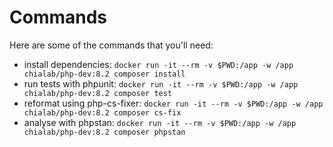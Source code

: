 # Commands

Here are some of the commands that you'll need:
 - install dependencies: `docker run -it --rm -v $PWD:/app -w /app chialab/php-dev:8.2 composer install`
 - run tests with phpunit: `docker run -it --rm -v $PWD:/app -w /app chialab/php-dev:8.2 composer test`
 - reformat using php-cs-fixer: `docker run -it --rm -v $PWD:/app -w /app chialab/php-dev:8.2 composer cs-fix`
 - analyse with phpstan: `docker run -it --rm -v $PWD:/app -w /app chialab/php-dev:8.2 composer phpstan`
